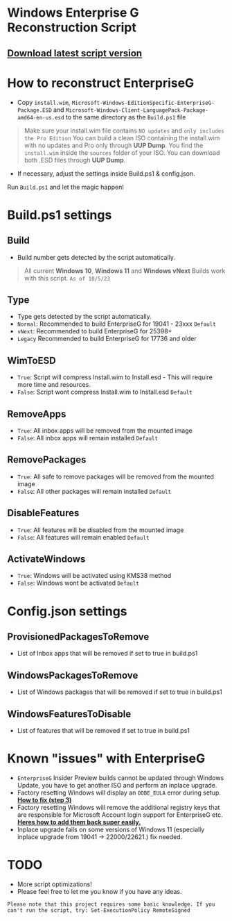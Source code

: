 # Windows Enterprise G Reconstruction Script

## [Download latest script version](https://github.com/xLSX285/EnterpriseG/archive/refs/heads/main.zip)

# How to reconstruct EnterpriseG

- Copy `install.wim`, `Microsoft-Windows-EditionSpecific-EnterpriseG-Package.ESD` and `Microsoft-Windows-Client-LanguagePack-Package-amd64-en-us.esd` to the same directory as the `Build.ps1` file
> Make sure your install.wim file contains `NO updates` and `only includes the Pro Edition` You can build a clean ISO containing the install.wim with no updates and Pro only through **UUP Dump**. You find the `install.wim` inside the `sources` folder of your ISO.
> You can download both .ESD files through **UUP Dump**.

- If necessary, adjust the settings inside Build.ps1 & config.json.

Run `Build.ps1` and let the magic happen!

# Build.ps1 settings

## Build

- Build number gets detected by the script automatically.
> All current **Windows 10**, **Windows 11** and **Windows vNext** Builds work with this script. `As of 10/5/23`

## Type
- Type gets detected by the script automatically.
- `Normal`: Recommended to build EnterpriseG for 19041 - 23xxx `Default`
- `vNext`: Recommended to build EnterpriseG for 25398+
- `Legacy` Recommended to build EnterpriseG for 17736 and older

## WimToESD 

- `True`: Script will compress Install.wim to Install.esd - This will require more time and resources.
- `False`: Script wont compress Install.wim to Install.esd `Default`

## RemoveApps

- `True`: All inbox apps will be removed from the mounted image
- `False`: All inbox apps will remain installed `Default`

## RemovePackages

- `True`: All safe to remove packages will be removed from the mounted image
- `False`: All other packages will remain installed `Default`

## DisableFeatures

- `True`: All features will be disabled from the mounted image
- `False`: All features will remain enabled `Default`

## ActivateWindows

- `True`: Windows will be activated using KMS38 method
- `False`: Windows wont be activated `Default`

# Config.json settings

## ProvisionedPackagesToRemove

- List of Inbox apps that will be removed if set to true in build.ps1

## WindowsPackagesToRemove

- List of Windows packages that will be removed if set to true in build.ps1

## WindowsFeaturesToDisable

- List of features that will be removed if set to true in build.ps1

# Known "issues" with EnterpriseG
- `EnterpriseG` Insider Preview builds cannot be updated through Windows Update, you have to get another ISO and perform an inplace upgrade.
- Factory resetting Windows will display an `OOBE_EULA` error during setup. **[How to fix (step 3)](https://www.howto-connect.com/fix-oobeeula-error-something-went-wrong-windows-10-or-11/)**
- Factory resetting Windows will remove the additional registry keys that are responsible for Microsoft Account login support for EnterpriseG etc. **[Heres how to add them back super easily.](https://pastebin.com/ye0ZyPcu)**
- Inplace upgrade fails on some versions of Windows 11 (especially inplace upgrade from 19041 -> 22000/22621.) fix needed.

# TODO
- More script optimizations!
- Please feel free to let me you know if you have any ideas.

` Please note that this project requires some basic knowledge. If you can't run the script, try: Set-ExecutionPolicy RemoteSigned `

